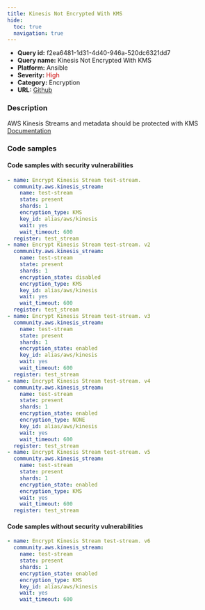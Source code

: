 ```yaml
---
title: Kinesis Not Encrypted With KMS
hide:
  toc: true
  navigation: true
---
```


<style>
  .highlight .hll {
    background-color: #ff171742;
  }
  .md-content {
    max-width: 1100px;
    margin: 0 auto;
  }
</style>

-   **Query id:** f2ea6481-1d31-4d40-946a-520dc6321dd7
-   **Query name:** Kinesis Not Encrypted With KMS
-   **Platform:** Ansible
-   **Severity:** <span style="color:#C00">High</span>
-   **Category:** Encryption
-   **URL:** [Github](https://github.com/Checkmarx/kics/tree/master/assets/queries/ansible/aws/kinesis_not_encrypted_with_kms)

### Description
AWS Kinesis Streams and metadata should be protected with KMS<br>
[Documentation](https://docs.ansible.com/ansible/latest/collections/community/aws/kinesis_stream_module.html)

### Code samples
#### Code samples with security vulnerabilities
```yaml title="Positive test num. 1 - yaml file" hl_lines="2 38 44 16 23"
- name: Encrypt Kinesis Stream test-stream.
  community.aws.kinesis_stream:
    name: test-stream
    state: present
    shards: 1
    encryption_type: KMS
    key_id: alias/aws/kinesis
    wait: yes
    wait_timeout: 600
  register: test_stream
- name: Encrypt Kinesis Stream test-stream. v2
  community.aws.kinesis_stream:
    name: test-stream
    state: present
    shards: 1
    encryption_state: disabled
    encryption_type: KMS
    key_id: alias/aws/kinesis
    wait: yes
    wait_timeout: 600
  register: test_stream
- name: Encrypt Kinesis Stream test-stream. v3
  community.aws.kinesis_stream:
    name: test-stream
    state: present
    shards: 1
    encryption_state: enabled
    key_id: alias/aws/kinesis
    wait: yes
    wait_timeout: 600
  register: test_stream
- name: Encrypt Kinesis Stream test-stream. v4
  community.aws.kinesis_stream:
    name: test-stream
    state: present
    shards: 1
    encryption_state: enabled
    encryption_type: NONE
    key_id: alias/aws/kinesis
    wait: yes
    wait_timeout: 600
  register: test_stream
- name: Encrypt Kinesis Stream test-stream. v5
  community.aws.kinesis_stream:
    name: test-stream
    state: present
    shards: 1
    encryption_state: enabled
    encryption_type: KMS
    wait: yes
    wait_timeout: 600
  register: test_stream

```


#### Code samples without security vulnerabilities
```yaml title="Negative test num. 1 - yaml file"
- name: Encrypt Kinesis Stream test-stream. v6
  community.aws.kinesis_stream:
    name: test-stream
    state: present
    shards: 1
    encryption_state: enabled
    encryption_type: KMS
    key_id: alias/aws/kinesis
    wait: yes
    wait_timeout: 600

```

